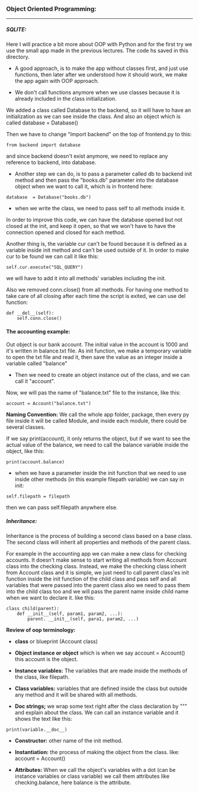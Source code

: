 ### Object Oriented Programming:
---
##### SQLITE: 

Here I will practice a bit more about OOP with Python and for the first try we use the small app made in the previous lectures. The code hs saved in this directory.

- A good approach, is to make the app without classes first, and just use functions, then later after we understood how it should work, we make the app again with OOP approach.

- We don't call functions anymore when we use classes because it is already included in the class initialization.

We added a class called Database to the backend, so it will have to have an initialization as we can see inside the class. And also an object which is called database = Database()

Then we have to change "Import backend" on the top of frontend.py to this:
```
from backend import database
```
and since backend doesn't exist anymore, we need to replace any reference to backend, into database.

- Another step we can do, is to pass a parameter called db to backend init method and then pass the "books.db" parameter into the database object when we want to call it, which is in frontend here:
```
database  = Database("books.db")
```
- when we write the class, we need to pass self to all methods inside it.

In order  to improve this code, we can have the database opened but not closed at the init, and keep it open, so that we won't have to have the connection opened and closed for each method.

Another thing is, the variable cur can't be found because it is defined as a variable inside init method and can't be used outside of it. In order to make cur to be found we can call it like this:
```
self.cur.execute("SQL_QUERY")
```
we will have to add it into all methods' variables including the init.

Also we removed conn.close() from all methods. For having one method to take care of all closing after each time the script is exited, we can use del function:
```
def __del__(self):
    self.conn.close()
```

#### The accounting example:

Out object is our bank account. The initial value in the account is 1000 and it's written in balance.txt file. 
As init function, we make a temporary variable to open the txt file and read it, then save the value as an integer inside a variable called "balance"

- Then we need to create an object instance out of the class, and we can call it "account".

Now, we will pas the name of "balance.txt" file to the instance, like this:
```
account = Account("balance.txt")
```

__Naming Convention:__ We call the whole app folder, package, then every py file inside it will be called Module, and inside each module, there could be several classes.

If we say print(account), it only returns the object, but if we want to see the actual value of the balance, we need to call the balance variable inside the object, like this:
```
print(account.balance)
```
- when we have a parameter inside the init function that we need to use inside other methods (in this example filepath variable) we can say in init:
```
self.filepath = filepath
```
then we can pass self.filepath anywhere else.

##### Inheritance:
Inheritance is the process of building a second class based on a base class. The second class will inherit all properties and methods of the parent class.

For example in the accounting app we can make a new class for checking accounts. It doesn't make sense to start writing all methods from Account class into the checking class. Instead, we make the checking class inherit from Account class and it is simple, we just need to call parent class'es init function inside the init function of the child class and pass self and all variables that were passed into the parent class also we need to pass them into the child class too and we will pass the parent name inside child name when we want to declare it. like this:
```
class child(parent):
    def __init__(self, param1, param2, ...):
        parent. __init__(self, para1, param2, ...)
```

__Review of oop terminology:__

- __class__ or blueprint (Account class)

- __Object instance or object__ which is when we say account = Account() this account is the object.

- __Instance variables:__ The variables that are made inside the methods of the class, like filepath.

- __Class variables:__ variables that are defined inside the class but outside any method and it will be shared with all methods.

- __Doc strings;__ we wrap some text right after the class declaration by """ and explain about the class. We can call an instance variable and it shows the text like this:
```
print(variable.__doc__)
```  
- __Constructor:__ other name of the init method.
- __Instantiation:__ the process of making the object from the class. like: account = Account()

- __Attributes:__ When we call the object's variables with a dot (can be instance variables or class variable) we call them attributes like checking.balance, here balance is the attribute. 
